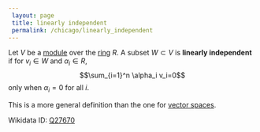 ```yaml
---
 layout: page
 title: linearly independent
 permalink: /chicago/linearly_independent
---
```

Let $V$ be a [module](https://mathgloss.github.io/MathGloss/module_over_a_ring) over the [ring](https://mathgloss.github.io/MathGloss/ring) $R$. A subset $W \subset V$ is **linearly independent** if for $v_i \in W$ and $\alpha_i \in R$, $$\sum_{i=1}^n \alpha_i v_i=0$$ only when $\alpha_i = 0$ for all $i$.

This is a more general definition than the one for [vector spaces](https://mathgloss.github.io/MathGloss/vector_space).

Wikidata ID: [Q27670](https://www.wikidata.org/wiki/Q27670)